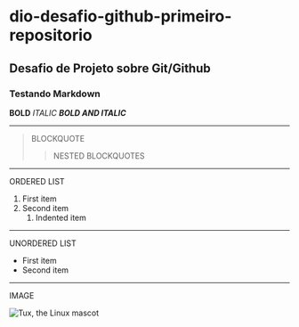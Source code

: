 # dio-desafio-github-primeiro-repositorio
## Desafio de Projeto sobre Git/Github
### Testando Markdown

**BOLD**
*ITALIC*
***BOLD AND ITALIC***

---

> BLOCKQUOTE
>> NESTED BLOCKQUOTES

---

ORDERED LIST

1. First item
2. Second item
	1. Indented item

---

UNORDERED LIST

- First item
- Second item

---

IMAGE

![Tux, the Linux mascot](/images/tux.avif)
